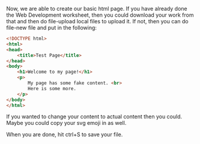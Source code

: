 Now, we are able to create our basic html page. If you have already done the Web Development worksheet, then you could
download your work from that and then do file-upload local files to upload it. If not, then you can do file-new file and put in the following: 

```html
<!DOCTYPE html>
<html>
<head>
    <title>Test Page</title>
</head>
<body>
    <h1>Welcome to my page!</h1>
    <p>
        My page has some fake content. <br>
        Here is some more.
    </p>
</body>
</html>
```

If you wanted to change your content to actual content then you could. Maybe you could copy your svg emoji in as well.

When you are done, hit ctrl+S to save your file.